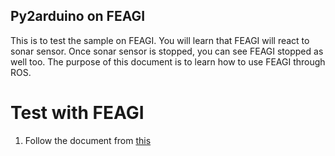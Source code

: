 ## Py2arduino on FEAGI
This is to test the sample on FEAGI. You will learn that FEAGI will react to sonar sensor. Once sonar sensor is stopped, you can see FEAGI stopped as well too. The purpose of this document is to learn how to use FEAGI through ROS. 

# Test with FEAGI
1. Follow the document from [this](DEPLOY.md)


